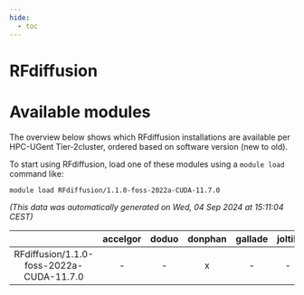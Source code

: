 ```yaml
---
hide:
  - toc
---
```


RFdiffusion
===========

# Available modules


The overview below shows which RFdiffusion installations are available per HPC-UGent Tier-2cluster, ordered based on software version (new to old).

To start using RFdiffusion, load one of these modules using a `module load` command like:

```shell
module load RFdiffusion/1.1.0-foss-2022a-CUDA-11.7.0
```

*(This data was automatically generated on Wed, 04 Sep 2024 at 15:11:04 CEST)*  

| |accelgor|doduo|donphan|gallade|joltik|shinx|skitty|
| :---: | :---: | :---: | :---: | :---: | :---: | :---: | :---: |
|RFdiffusion/1.1.0-foss-2022a-CUDA-11.7.0|-|-|x|-|-|-|-|
